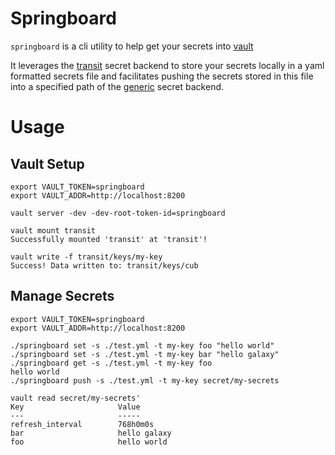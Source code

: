 # Springboard

`springboard` is a cli utility to help get your secrets into [vault](https://www.vaultproject.io)

It leverages the [transit](https://www.vaultproject.io/docs/secrets/transit/index.html) secret backend to 
store your secrets locally in a yaml formatted secrets file and facilitates pushing
the secrets stored in this file into a specified path of the
[generic](https://www.vaultproject.io/docs/secrets/generic/index.html) secret backend.

# Usage

## Vault Setup

	export VAULT_TOKEN=springboard
	export VAULT_ADDR=http://localhost:8200 

	vault server -dev -dev-root-token-id=springboard

	vault mount transit
	Successfully mounted 'transit' at 'transit'!

	vault write -f transit/keys/my-key
	Success! Data written to: transit/keys/cub


## Manage Secrets

	export VAULT_TOKEN=springboard
	export VAULT_ADDR=http://localhost:8200 

	./springboard set -s ./test.yml -t my-key foo "hello world"
	./springboard set -s ./test.yml -t my-key bar "hello galaxy"
	./springboard get -s ./test.yml -t my-key foo
	hello world
	./springboard push -s ./test.yml -t my-key secret/my-secrets

	vault read secret/my-secrets'
	Key                     Value
	---                     -----
	refresh_interval        768h0m0s
	bar                     hello galaxy
	foo                     hello world

